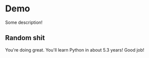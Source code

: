 # Demo

Some description!

## Random shit

You're doing great. You'll learn Python in about 5.3 years! Good job!